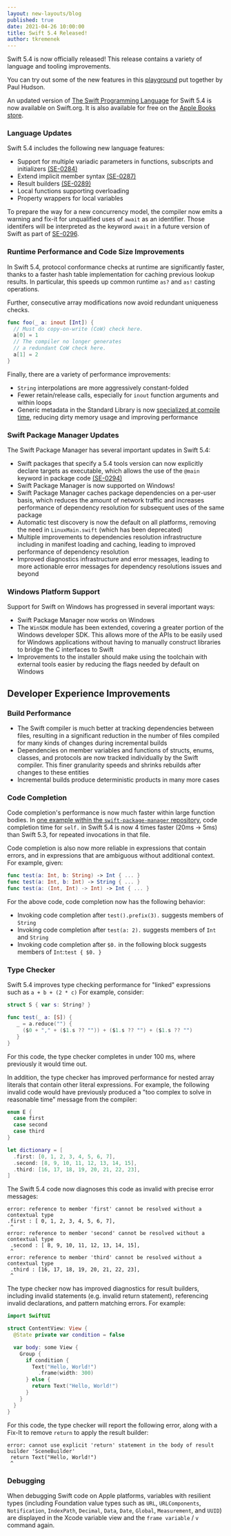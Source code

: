 ```yaml
---
layout: new-layouts/blog
published: true
date: 2021-04-26 10:00:00
title: Swift 5.4 Released!
author: tkremenek
---
```


Swift 5.4 is now officially released!  This release contains a variety of language and tooling improvements.

You can try out some of the new features in this [playground](https://github.com/twostraws/whats-new-in-swift-5-4) put together by Paul Hudson.

An updated version of [The Swift Programming Language](https://docs.swift.org/swift-book/) for Swift 5.4 is now available on Swift.org. It is also available for free on the [Apple Books store](https://itunes.apple.com/us/book/the-swift-programming-language/id881256329?mt=11).

### Language Updates

Swift 5.4 includes the following new language features:

* Support for multiple variadic parameters in functions, subscripts and initializers [(SE-0284)](https://github.com/swiftlang/swift-evolution/blob/main/proposals/0284-multiple-variadic-parameters.md)
* Extend implicit member syntax [(SE-0287)](https://github.com/swiftlang/swift-evolution/blob/main/proposals/0287-implicit-member-chains.md)
* Result builders [(SE-0289)](https://github.com/swiftlang/swift-evolution/blob/main/proposals/0289-result-builders.md)
* Local functions supporting overloading
* Property wrappers for local variables

To prepare the way for a new concurrency model, the compiler now emits a warning and fix-it for unqualified uses of `await` as an identifier.  Those identifers will be interpreted as the keyword `await` in a future version of Swift as part of [SE-0296](https://github.com/swiftlang/swift-evolution/blob/main/proposals/0296-async-await.md).

### Runtime Performance and Code Size Improvements

In Swift 5.4, protocol conformance checks at runtime are significantly faster, thanks to a faster hash table implementation for caching previous lookup results.  In particular, this speeds up common runtime `as?` and `as!` casting operations.

Further, consecutive array modifications now avoid redundant uniqueness checks.

~~~swift
func foo(_ a: inout [Int]) {
  // Must do copy-on-write (CoW) check here.
  a[0] = 1
  // The compiler no longer generates
  // a redundant CoW check here.
  a[1] = 2
}
~~~

Finally, there are a variety of performance improvements:

* `String` interpolations are more aggressively constant-folded
* Fewer retain/release calls, especially for `inout` function arguments and within loops
* Generic metadata in the Standard Library is now [specialized at compile time](https://forums.swift.org/t/generic-type-metadata-prespecialization/31659), reducing dirty memory usage and improving performance

### Swift Package Manager Updates

The Swift Package Manager has several important updates in Swift 5.4:

* Swift packages that specify a 5.4 tools version can now explicitly declare targets as executable, which allows the use of the `@main` keyword in package code [(SE-0294)](https://github.com/swiftlang/swift-evolution/blob/main/proposals/0294-package-executable-targets.md)
* Swift Package Manager is now supported on Windows!
* Swift Package Manager caches package dependencies on a per-user basis, which reduces the amount of network traffic and increases performance of dependency resolution for subsequent uses of the same package
* Automatic test discovery is now the default on all platforms, removing the need in `LinuxMain.swift` (which has been deprecated)
* Multiple improvements to dependencies resolution infrastructure including in manifest loading and caching, leading to improved performance of dependency resolution
* Improved diagnostics infrastructure and error messages, leading to more actionable error messages for dependency resolutions issues and beyond

### Windows Platform Support

Support for Swift on Windows has progressed in several important ways:

* Swift Package Manager now works on Windows
* The `WinSDK` module has been extended, covering a greater portion of the Windows developer SDK. This allows more of the APIs to be easily used for Windows applications without having to manually construct libraries to bridge the C interfaces to Swift
* Improvements to the installer should make using the toolchain with external tools easier by reducing the flags needed by default on Windows

## Developer Experience Improvements

### Build Performance

* The Swift compiler is much better at tracking dependencies between files, resulting in a significant reduction in the number of files compiled for many kinds of changes during incremental builds
* Dependencies on member variables and functions of structs, enums, classes, and protocols are now tracked individually by the Swift compiler. This finer granularity speeds and shrinks rebuilds after changes to these entities
* Incremental builds produce deterministic products in many more cases

### Code Completion

Code completion's performance is now much faster within large function bodies.  In [one example within the `swift-package-manager` repository](https://github.com/swiftlang/swift-package-manager/blob/8c772339/Sources/Build/BuildPlan.swift#L1274), code completion time for `self.` in Swift 5.4 is now 4 times faster (20ms → 5ms) than Swift 5.3, for repeated invocations in that file.

Code completion is also now more reliable in expressions that contain errors, and in expressions that are ambiguous without additional context.  For example, given:

~~~swift
func test(a: Int, b: String) -> Int { ... }
func test(a: Int, b: Int) -> String { ... }
func test(a: (Int, Int) -> Int) -> Int { ... }
~~~

For the above code, code completion now has the following behavior:

* Invoking code completion after `test().prefix(3).` suggests members of `String`
* Invoking code completion after `test(a: 2).` suggests members of `Int` and `String`
* Invoking code completion after `$0.` in the following block suggests members of `Int`:``test { $0. }``

### Type Checker

Swift 5.4 improves type checking performance for "linked" expressions such as `a + b + (2 * c)`  For example, consider:

~~~swift
struct S { var s: String? }

func test(_ a: [S]) {
   _ = a.reduce("") {
     ($0 + "," + ($1.s ?? "")) + ($1.s ?? "") + ($1.s ?? "")
   }
}
~~~

For this code, the type checker completes in under 100 ms, where previously it would time out.

In addition, the type checker has improved performance for nested array literals that contain other literal expressions.  For example, the following invalid code would have previously produced a
"too complex to solve in reasonable time" message from the compiler:

~~~swift
enum E {
  case first
  case second
  case third
}

let dictionary = [
  .first: [0, 1, 2, 3, 4, 5, 6, 7],
  .second: [8, 9, 10, 11, 12, 13, 14, 15],
  .third: [16, 17, 18, 19, 20, 21, 22, 23],
]
~~~

The Swift 5.4 code now diagnoses this code as invalid with precise error messages:

~~~shell
error: reference to member 'first' cannot be resolved without a contextual type
.first : [ 0, 1, 2, 3, 4, 5, 6, 7],
 ^
error: reference to member 'second' cannot be resolved without a contextual type
 .second : [ 8, 9, 10, 11, 12, 13, 14, 15],
 ^
error: reference to member 'third' cannot be resolved without a contextual type
 .third : [16, 17, 18, 19, 20, 21, 22, 23],
 ^
~~~

The type checker now has improved diagnostics for result builders, including invalid statements (e.g. invalid return statement), referencing invalid declarations, and pattern matching errors. For example:

~~~swift
import SwiftUI

struct ContentView: View {
  @State private var condition = false

  var body: some View {
    Group {
      if condition {
        Text("Hello, World!")
          .frame(width: 300)
      } else {
        return Text("Hello, World!")
      }
    }
  }
}
~~~

For this code, the type checker will report the following error, along with a Fix-It to remove `return` to apply the result builder:

~~~shell
error: cannot use explicit 'return' statement in the body of result builder 'SceneBuilder'
 return Text("Hello, World!")
 ^
~~~

### Debugging

When debugging Swift code on Apple platforms, variables with resilient types (including Foundation value types such as `URL`, `URLComponents`, `Notification`, `IndexPath`, `Decimal`, `Data`, `Date`, `Global`, `Measurement`, and `UUID`) are displayed in the Xcode variable view and the `frame variable` / `v` command again.
